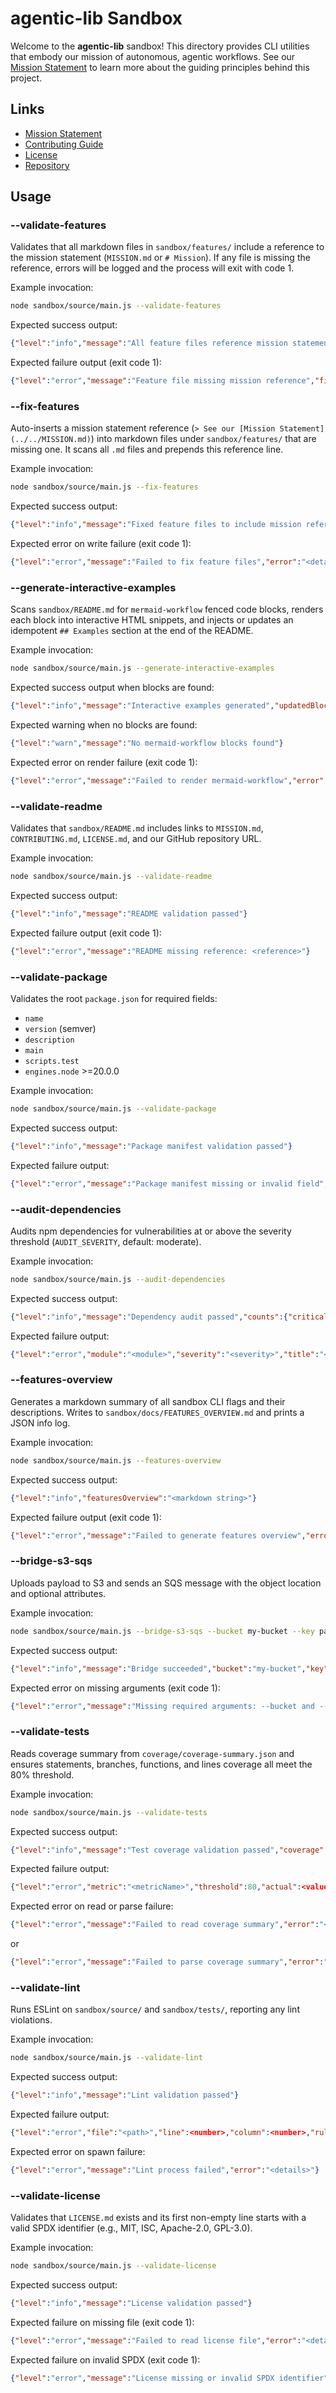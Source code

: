 # agentic-lib Sandbox

Welcome to the **agentic-lib** sandbox! This directory provides CLI utilities that embody our mission of autonomous, agentic workflows. See our [Mission Statement](../MISSION.md) to learn more about the guiding principles behind this project.

## Links

- [Mission Statement](../MISSION.md)
- [Contributing Guide](../CONTRIBUTING.md)
- [License](../LICENSE.md)
- [Repository](https://github.com/xn-intenton-z2a/agentic-lib)

## Usage

### --validate-features

Validates that all markdown files in `sandbox/features/` include a reference to the mission statement (`MISSION.md` or `# Mission`). If any file is missing the reference, errors will be logged and the process will exit with code 1.

Example invocation:

```bash
node sandbox/source/main.js --validate-features
```

Expected success output:

```json
{"level":"info","message":"All feature files reference mission statement"}
```

Expected failure output (exit code 1):

```json
{"level":"error","message":"Feature file missing mission reference","file":"sandbox/features/your-feature.md"}
```

### --fix-features

Auto-inserts a mission statement reference (`> See our [Mission Statement](../../MISSION.md)`) into markdown files under `sandbox/features/` that are missing one. It scans all `.md` files and prepends this reference line.

Example invocation:

```bash
node sandbox/source/main.js --fix-features
```

Expected success output:

```json
{"level":"info","message":"Fixed feature files to include mission reference","filesModified":["file1.md"]}
```

Expected error on write failure (exit code 1):

```json
{"level":"error","message":"Failed to fix feature files","error":"<details>"}
```

### --generate-interactive-examples

Scans `sandbox/README.md` for ```mermaid-workflow``` fenced code blocks, renders each block into interactive HTML snippets, and injects or updates an idempotent `## Examples` section at the end of the README.

Example invocation:

```bash
node sandbox/source/main.js --generate-interactive-examples
```

Expected success output when blocks are found:

```json
{"level":"info","message":"Interactive examples generated","updatedBlocks":<number>}
```

Expected warning when no blocks are found:

```json
{"level":"warn","message":"No mermaid-workflow blocks found"}
```

Expected error on render failure (exit code 1):

```json
{"level":"error","message":"Failed to render mermaid-workflow","error":"<details>"}
```

### --validate-readme

Validates that `sandbox/README.md` includes links to `MISSION.md`, `CONTRIBUTING.md`, `LICENSE.md`, and our GitHub repository URL.

Example invocation:

```bash
node sandbox/source/main.js --validate-readme
```

Expected success output:

```json
{"level":"info","message":"README validation passed"}
```

Expected failure output (exit code 1):

```json
{"level":"error","message":"README missing reference: <reference>"}
```

### --validate-package

Validates the root `package.json` for required fields:

- `name`
- `version` (semver)
- `description`
- `main`
- `scripts.test`
- `engines.node` >=20.0.0

Example invocation:

```bash
node sandbox/source/main.js --validate-package
```

Expected success output:

```json
{"level":"info","message":"Package manifest validation passed"}
```

Expected failure output:

```json
{"level":"error","message":"Package manifest missing or invalid field","field":"<field>"}
```

### --audit-dependencies

Audits npm dependencies for vulnerabilities at or above the severity threshold (`AUDIT_SEVERITY`, default: moderate).

Example invocation:

```bash
node sandbox/source/main.js --audit-dependencies
```

Expected success output:

```json
{"level":"info","message":"Dependency audit passed","counts":{"critical":0,"high":0,"moderate":0,"low":0}}
```

Expected failure output:

```json
{"level":"error","module":"<module>","severity":"<severity>","title":"<title>","vulnerableVersions":"<versions>","patchedVersions":"<versions>","url":"<url>"}
```

### --features-overview

Generates a markdown summary of all sandbox CLI flags and their descriptions. Writes to `sandbox/docs/FEATURES_OVERVIEW.md` and prints a JSON info log.

Example invocation:

```bash
node sandbox/source/main.js --features-overview
```

Expected success output:

```json
{"level":"info","featuresOverview":"<markdown string>"}
```

Expected failure output (exit code 1):

```json
{"level":"error","message":"Failed to generate features overview","error":"<details>"}
```

### --bridge-s3-sqs

Uploads payload to S3 and sends an SQS message with the object location and optional attributes.

Example invocation:

```bash
node sandbox/source/main.js --bridge-s3-sqs --bucket my-bucket --key path/to/object.json --payload-file ./data.json --message-attributes '{"foo":"bar"}'
```

Expected success output:

```json
{"level":"info","message":"Bridge succeeded","bucket":"my-bucket","key":"path/to/object.json","messageId":"<id>"}
```

Expected error on missing arguments (exit code 1):

```json
{"level":"error","message":"Missing required arguments: --bucket and --key"}
```

### --validate-tests

Reads coverage summary from `coverage/coverage-summary.json` and ensures statements, branches, functions, and lines coverage all meet the 80% threshold.

Example invocation:

```bash
node sandbox/source/main.js --validate-tests
```

Expected success output:

```json
{"level":"info","message":"Test coverage validation passed","coverage":{"statements":<pct>,"branches":<pct>,"functions":<pct>,"lines":<pct>}}
```

Expected failure output:

```json
{"level":"error","metric":"<metricName>","threshold":80,"actual":<value>}
```

Expected error on read or parse failure:

```json
{"level":"error","message":"Failed to read coverage summary","error":"<details>"}
```

or

```json
{"level":"error","message":"Failed to parse coverage summary","error":"<details>"}
```

### --validate-lint

Runs ESLint on `sandbox/source/` and `sandbox/tests/`, reporting any lint violations.

Example invocation:

```bash
node sandbox/source/main.js --validate-lint
```

Expected success output:

```json
{"level":"info","message":"Lint validation passed"}
```

Expected failure output:

```json
{"level":"error","file":"<path>","line":<number>,"column":<number>,"ruleId":"<rule>","message":"<description>"}
```

Expected error on spawn failure:

```json
{"level":"error","message":"Lint process failed","error":"<details>"}
```

### --validate-license

Validates that `LICENSE.md` exists and its first non-empty line starts with a valid SPDX identifier (e.g., MIT, ISC, Apache-2.0, GPL-3.0).

Example invocation:

```bash
node sandbox/source/main.js --validate-license
```

Expected success output:

```json
{"level":"info","message":"License validation passed"}
```

Expected failure on missing file (exit code 1):

```json
{"level":"error","message":"Failed to read license file","error":"<details>"}
```

Expected failure on invalid SPDX (exit code 1):

```json
{"level":"error","message":"License missing or invalid SPDX identifier"}
```